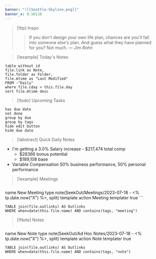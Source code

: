 ```yaml
---
banner: "![[Seattle-Skyline.png]]"
banner_x: 0.50116
---
```


> [!tip] Inspo
> > If you don't design your own life plan, chances are you'll fall into someone else's plan. And guess what they have planned for you? Not much.
> — <cite>Jim Rohn</cite>


> [!example] Today's Notes
```dataview
table without id
file.link as Note,
file.folder as Folder,
file.mtime as "Last Modified"
FROM -"Daily"
where file.cday > this.file.day
sort file.mtime desc
```

> [!todo] Upcoming Tasks

```tasks
has due date
not done
group by due
group by tags
hide edit button
hide due date
```

> [!abstract] Quick Daily Notes

* I'm getting a 3.0% Salary increase - $217,474 total comp
	* $28366 bonus potential
	* $189,108 base
* Variable Compensation 50% business performance, 50% personal performance

> [!example] Meetings
>  ```button
name New Meeting
type note(SeekOut/Meetings/2023-07-18 - <% tp.date.now("X") %>, split) template
action Meeting
templater true ```

```dataview
TABLE join(file.outlinks) AS Outlinks
WHERE when=date(this.file.name) AND contains(tags, "meeting")
```

> [!Note]  Notes
> ```button
name New Note
type note(SeekOut/Ad Hoc Notes/2023-07-18 - <% tp.date.now("X") %>, split) template
action Note
templater true
```dataview
TABLE join(file.outlinks) AS Outlinks
WHERE when=date(this.file.name) AND contains(tags, "note")
```

